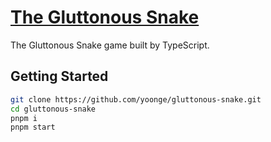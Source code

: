 # [The Gluttonous Snake](https://github.com/yoonge/gluttonous-snake)

The Gluttonous Snake game built by TypeScript.

## Getting Started

```bash
git clone https://github.com/yoonge/gluttonous-snake.git
cd gluttonous-snake
pnpm i
pnpm start
```
